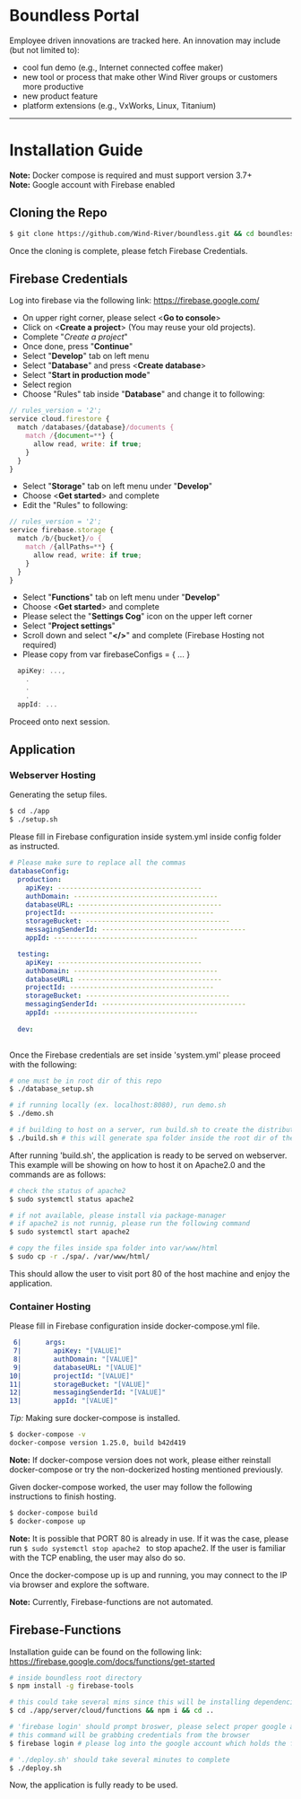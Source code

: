 # Boundless Portal
Employee driven innovations are tracked here. An innovation may include 
(but not limited to):
* cool fun demo (e.g., Internet connected coffee maker)
* new tool or process that make other Wind River groups or customers more 
productive
* new product feature
* platform extensions (e.g., VxWorks, Linux, Titanium)

----

# Installation Guide
**Note:** Docker compose is required and must support version 3.7+
<br />
**Note:** Google account with Firebase enabled

## Cloning the Repo
```bash
$ git clone https://github.com/Wind-River/boundless.git && cd boundless
```
Once the cloning is complete, please fetch Firebase Credentials.

## Firebase Credentials
Log into firebase via the following link: https://firebase.google.com/

* On upper right corner, please select <**Go to console**>
* Click on <**Create a project**> (You may reuse your old projects).
* Complete "_Create a project_"
* Once done, press "**Continue**"
* Select "**Develop**" tab on left menu
* Select "**Database**" and press <**Create database**>
* Select "**Start in production mode**"
* Select region
* Choose "Rules" tab inside "**Database**" and change it to following:
```js
// rules_version = '2';
service cloud.firestore {
  match /databases/{database}/documents {
    match /{document=**} {
      allow read, write: if true;
    }
  }
}
```
* Select "**Storage**" tab on left menu under "**Develop**"
* Choose <**Get started**> and complete
* Edit the "Rules" to following:
```js
// rules_version = '2';
service firebase.storage {
  match /b/{bucket}/o {
    match /{allPaths=**} {
      allow read, write: if true;
    }
  }
}
```
* Select "**Functions**" tab on left menu under "**Develop**"
* Choose <**Get started**> and complete
* Please select the "**Settings Cog**" icon on the upper left corner
* Select "**Project settings**"
* Scroll down and select "**</>**" and complete (Firebase Hosting not required)
* Please copy from var firebaseConfigs = { ... }
```js
  apiKey: ...,
    .
    .
    .
  appId: ...
```
Proceed onto next session.
<br />

## Application

### Webserver Hosting
Generating the setup files.
```bash
$ cd ./app
$ ./setup.sh
```

Please fill in Firebase configuration inside system.yml inside config folder as 
instructed.

```yml
# Please make sure to replace all the commas
databaseConfig:
  production:
    apiKey: ------------------------------------
    authDomain: ------------------------------------
    databaseURL: ------------------------------------
    projectId: ------------------------------------
    storageBucket: ------------------------------------
    messagingSenderId: ------------------------------------
    appId: ------------------------------------

  testing:
    apiKey: ------------------------------------
    authDomain: ------------------------------------
    databaseURL: ------------------------------------
    projectId: ------------------------------------
    storageBucket: ------------------------------------
    messagingSenderId: ------------------------------------
    appId: ------------------------------------
    
  dev:
  
```

Once the Firebase credentials are set inside 'system.yml' please proceed with 
the following:

```bash
# one must be in root dir of this repo
$ ./database_setup.sh

# if running locally (ex. localhost:8080), run demo.sh
$ ./demo.sh

# if building to host on a server, run build.sh to create the distribution file
$ ./build.sh # this will generate spa folder inside the root dir of the repo
```

After running 'build.sh', the application is ready to be served on webserver.
This example will be showing on how to host it on Apache2.0 and the commands
are as follows:

```bash
# check the status of apache2
$ sudo systemctl status apache2

# if not available, please install via package-manager
# if apache2 is not runnig, please run the following command
$ sudo systemctl start apache2

# copy the files inside spa folder into var/www/html
$ sudo cp -r ./spa/. /var/www/html/
```

This should allow the user to visit port 80 of the host machine and enjoy the
application.

### Container Hosting
Please fill in Firebase configuration inside docker-compose.yml file.
```yaml
 6|      args:
 7|        apiKey: "[VALUE]"
 8|        authDomain: "[VALUE]"
 9|        databaseURL: "[VALUE]"
10|        projectId: "[VALUE]"
11|        storageBucket: "[VALUE]"
12|        messagingSenderId: "[VALUE]"
13|        appId: "[VALUE]"
```

_Tip:_ Making sure docker-compose is installed.

```bash
$ docker-compose -v
docker-compose version 1.25.0, build b42d419
```

**Note:** If docker-compose version does not work, please either reinstall
docker-compose or try the non-dockerized hosting mentioned previously.

Given docker-compose worked, the user may follow the following instructions to
finish hosting.

```bash
$ docker-compose build
$ docker-compose up
```

**Note:** It is possible that PORT 80 is already in use. If it was the case, 
please run ```$ sudo systemctl stop apache2 ``` to stop apache2. If the user is 
familiar with the TCP enabling, the user may also do so.

Once the docker-compose up is up and running, you may connect to the IP via
browser and explore the software.

**Note:** Currently, Firebase-functions are not automated.

## Firebase-Functions
Installation guide can be found on the following link:
https://firebase.google.com/docs/functions/get-started

```bash
# inside boundless root directory
$ npm install -g firebase-tools

# this could take several mins since this will be installing dependencies
$ cd ./app/server/cloud/functions && npm i && cd ..

# 'firebase login' should prompt broswer, please select proper google account since
# this command will be grabbing credentials from the browser
$ firebase login # please log into the google account which holds the firebase project

# './deploy.sh' should take several minutes to complete
$ ./deploy.sh
```

Now, the application is fully ready to be used.
